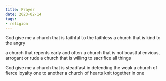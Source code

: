 ```yaml
---
title: Prayer
date: 2023-02-14
tags:
- religion
---
```


God give me a church that is faithful
to the faithless
a church that is kind
to the angry
<!-- more -->
a church that repents
early and often
a church that is not boastful
envious, arrogant or rude
a church that is willing
to sacrifice
all things

God give me a church that is steadfast
in defending the weak
a church of fierce loyalty
one to another
a church of hearts
knit together
in one
